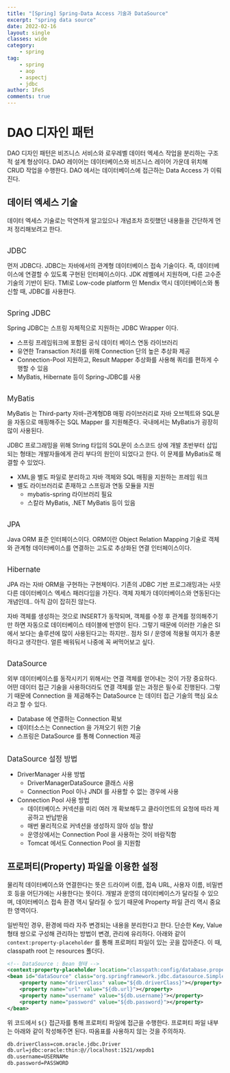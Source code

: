 ```yaml
---
title: "[Spring] Spring-Data Access 기술과 DataSource"
excerpt: "spring data source"
date: 2022-02-16
layout: single
classes: wide
category:
    - spring
tag:
    - spring
    - aop
    - aspectj
    - jdbc
author: 1FeS
comments: true
---
```


# DAO 디자인 패턴

DAO 디자인 패턴은 비즈니스 서비스와 로우레벨 데이터 엑세스 작업을 분리하는 구조적 설계 형상이다. DAO 레이어는 데이터베이스와 비즈니스 레이어 가운데 위치해 CRUD 작업을 수행한다. DAO 에서는 데이터베이스에 접근하는 Data Access 가 이뤄진다.

## 데이터 엑세스 기술

데이터 엑세스 기술로는 막연하게 알고있으나 개념조차 흐릿했던 내용들을 간단하게 먼저 정리해보려고 한다. 

<br/>
<span style="font-size:1.2em">JDBC</span>
<br/>

먼저 JDBC다. JDBC는 자바에서의 관계형 데이터베이스 접속 기술이다. 즉, 데이터베이스에 연결할 수 있도록 구현된 인터페이스이다. JDK 레벨에서 지원하며, 다른 고수준 기술의 기반이 된다. TMI로 Low-code platform 인 Mendix 역시 데이터베이스와 통신할 때, JDBC를 사용한다. 

<br/>
<span style="font-size:1.2em">Spring JDBC</span>
<br/>

Spring JDBC는 스프링 자체적으로 지원하는 JDBC Wrapper 이다. 

- 스프링 프레임워크에 포함된 공식 데이터 베이스 연동 라이브러리
- 유연한 Transaction 처리를 위해 Connection 단의 높은 추상화 제공
- Connection-Pool 지원하고, Result Mapper 추상화를 사용해 쿼리를 편하게 수행할 수 있음
- MyBatis, Hibernate 등이 Spring-JDBC를 사용

<br/>
<span style="font-size:1.2em">MyBatis</span>
<br/>

MyBatis 는 Third-party 자바-관계형DB 매핑 라이브러리로 자바 오브젝트와 SQL문을 자동으로 매핑해주는 SQL Mapper 를 지원해준다. 국내에서는 MyBatis가 굉장히 많이 사용된다. 

JDBC 프로그래밍을 위해 String 타입의 SQL문이 소스코드 상에 개발 초반부터 삽입되는 형태는 개발자들에게 관리 부다의 원인이 되었다고 한다. 이 문제를 MyBatis로 해결할 수 있었다. 

- XML을 별도 파일로 분리하고 자바 객체와 SQL 매핑을 지원하는 프레임 워크
- 별도 라이브러리로 존재하고 스프링과 연동 모듈을 지원
    - mybatis-spring 라이브러리 필요
    - 스칼라 MyBatis, .NET MyBatis 등이 있음

<br/>
<span style="font-size:1.2em">JPA</span>
<br/>

Java ORM 표준 인터페이스이다. ORM이란 Object Relation Mapping 기술로 객체와 관계형 데이터베이스를 연결하는 고도로 추상화된 연결 인터페이스이다. 

<br/>
<span style="font-size:1.2em">Hibernate</span>
<br/>

JPA 라는 자바 ORM을 구현하는 구현체이다. 기존의 JDBC 기반 프로그래밍과는 사뭇 다른 데이터베이스 엑세스 패러다임을 가진다. 객체 자체가 데이터베이스와 연동된다는 개념인데.. 아직 감이 잡히진 않는다.

자바 객체를 생성하는 것으로 INSERT가 동작되며, 객체를 수정 후 관계를 정의해주기만 하면 자동으로 데이터베이스 테이블에 반영이 된다. 그렇기 때문에 이러한 기술은 SI 에서 보다는 솔루션에 많이 사용된다고는 하지만.. 점차 SI / 운영에 적용될 여지가 충분하다고 생각한다. 얼른 배워둬서 나중에 꼭 써먹어보고 싶다.

<br/>
<span style="font-size:1.2em">DataSource</span>
<br/>

외부 데이터베이스를 동작시키기 위해서는 연결 객체를 얻어내는 것이 가장 중요하다. 어떤 데이터 접근 기술을 사용하더라도 연결 객체를 얻는 과정은 필수로 진행된다. 그렇기 때문에 Connection 을 제공해주는 DataSource 는 데이터 접근 기술의 핵심 요소라고 할 수 있다.

- Database 에 연결하는 Connection 확보
- 데이터소스는 Connection 을 가져오기 위한 기술
- 스프링은 DataSource 를 통해 Connection 제공

<br/>
<span style="font-size:1.2em">DataSource 설정 방법</span>
<br/>

- DriverManager 사용 방법
    - DriverManagerDataSource 클래스 사용
    - Connection Pool 이나 JNDI 를 사용할 수 없는 경우에 사용
- Connection Pool 사용 방법
    - 데이터베이스 커넥션을 미리 여러 개 확보해두고 클라이언트의 요청에 따라 제공하고 반납받음
    - 매번 물리적으로 커넥션을 생성하지 않아 성능 향상
    - 운영상에서는 Connection Pool 을 사용하는 것이 바람직함
    - Tomcat 에서도 Connection Pool 을 지원함

## 프로퍼티(Property) 파일을 이용한 설정

물리적 데이터베이스와 연결한다는 뜻은 드라이버 이름, 접속 URL, 사용자 이름, 비밀번호 등을 어딘가에는 사용한다는 뜻이다. 개발과 운영의 데이터베이스가 달라질 수 있으며, 데이터베이스 접속 환경 역시 달라질 수 있기 때문에 Property 파일 관리 역시 중요한 영역이다.

일반적인 경우, 환경에 따라 자주 변경되는 내용을 분리한다고 한다. 단순한 Key, Value 형태 쌍으로 구성해 관리하는 방법이 변경, 관리에 유리하다. 아래와 같이 `context:property-placeholder` 를 통해 프로퍼티 파일이 있는 곳을 잡아준다. 이 때, classpath root 는 resources 폴더다.

```xml
<!-- DataSource : Bean 형태 -->
<context:property-placeholder location="classpath:config/database.properties"/>
<bean id="dataSource" class="org.springframework.jdbc.datasource.SimpleDriverDataSource">
    <property name="driverClass" value="${db.driverClass}"></property>
    <property name="url" value="${db.url}"></property>
    <property name="username" value="${db.username}"></property>
    <property name="password" value="${db.password}"></property>
</bean>
```

위 코드에서 `${}` 접근자를 통해 프로퍼티 파일에 접근을 수행한다. 프로퍼티 파일 내부는 아래와 같이 작성해주면 된다. 따옴표를 사용하지 않는 것을 주의하자.

```sh
db.driverClass=com.oracle.jdbc.Driver
db.url=jdbc:oracle:thin:@//localhost:1521/xepdb1
db.username=USERNAMe
db.password=PASSWORD
```